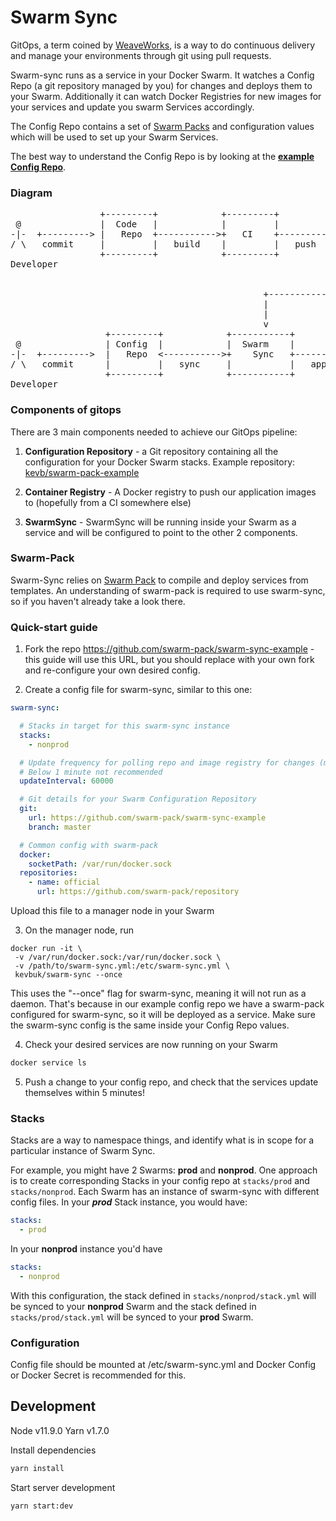 # Swarm Sync

GitOps, a term coined by [WeaveWorks](https://www.weave.works/blog/gitops-operations-by-pull-request), is a way to do continuous delivery and manage your environments through git using pull requests.

Swarm-sync runs as a service in your Docker Swarm. It watches a Config Repo (a git repository managed by you) for changes and deploys them to your Swarm. Additionally it can watch Docker Registries for new images for your services and update you swarm Services accordingly.

The Config Repo contains a set of [Swarm Packs](https://github.com/swarm-pack/swarm-pack) and configuration values which will be used to set up your Swarm Services.

The best way to understand the Config Repo is by looking at the [**example Config Repo**](https://github.com/swarm-pack/swarm-sync-example).

### Diagram

<pre>
                 +---------+            +---------+            +-----------+
 @               |  Code   |            |         |            | Container |
-|-  +---------> |   Repo  +----------->+   CI    +----------->+  Registry |
/ \   commit     |         |   build    |         |   push     |           |
                 +---------+            +---------+            +-----------+
Developer                                                            |
                                                                     |
                                                                     |
                                                +--------------------+
                                                |
                                                |
                                                v
                  +---------+            +-----------+           +-----------+
 @                | Config  |            |  Swarm    |           |  Docker   |
-|-  +--------->  |   Repo  <----------->+    Sync   +----------->    Swarm  |
/ \   commit      |         |   sync     |           |   apply   |           |
                  +---------+            +-----------+           +-----------+              
Developer
</pre>


### Components of gitops

There are 3 main components needed to achieve our GitOps pipeline:

1. **Configuration Repository** - a Git repository containing all the configuration for your Docker Swarm stacks. Example repository: [kevb/swarm-pack-example](https://github.com/kevb/swarm-sync-example)

2. **Container Registry** - A Docker registry to push our application images to (hopefully from a CI somewhere else)

3. **SwarmSync** - SwarmSync will be running inside your Swarm as a service and will be configured to point to the other 2 components.

### Swarm-Pack

Swarm-Sync relies on [Swarm Pack](https://github.com/swarm-pack/swarm-pack) to compile and deploy services from templates. An understanding of swarm-pack is required to use swarm-sync, so if you haven't already take a look there.

### Quick-start guide

1. Fork the repo https://github.com/swarm-pack/swarm-sync-example - this guide will use this URL, but you should replace with your own fork and re-configure your own desired config.

2. Create a config file for swarm-sync, similar to this one:

```yaml
swarm-sync:

  # Stacks in target for this swarm-sync instance
  stacks:
    - nonprod

  # Update frequency for polling repo and image registry for changes (ms)
  # Below 1 minute not recommended
  updateInterval: 60000

  # Git details for your Swarm Configuration Repository
  git:
    url: https://github.com/swarm-pack/swarm-sync-example
    branch: master

  # Common config with swarm-pack
  docker:
    socketPath: /var/run/docker.sock
  repositories:
    - name: official
      url: https://github.com/swarm-pack/repository
```

Upload this file to a manager node in your Swarm

3. On the manager node, run

```
docker run -it \
 -v /var/run/docker.sock:/var/run/docker.sock \
 -v /path/to/swarm-sync.yml:/etc/swarm-sync.yml \
 kevbuk/swarm-sync --once
```

This uses the "--once" flag for swarm-sync, meaning it will not run as a daemon. That's because in our example config repo we have a swarm-pack configured for swarm-sync, so it will be deployed as a service. Make sure the swarm-sync config is the same inside your Config Repo values.

4. Check your desired services are now running on your Swarm

```bash
docker service ls
```

5. Push a change to your config repo, and check that the services update themselves within 5 minutes!

### Stacks

Stacks are a way to namespace things, and identify what is in scope for a particular instance of Swarm Sync.

For example, you might have 2 Swarms: **prod** and **nonprod**. One approach is to create corresponding Stacks in your config repo at `stacks/prod` and `stacks/nonprod`. Each Swarm has an instance of swarm-sync with different config files. In your ***prod*** Stack instance, you would have:
```yaml
stacks:
  - prod
```

In your **nonprod** instance you'd have
```yaml
stacks:
  - nonprod
```

With this configuration, the stack defined in `stacks/nonprod/stack.yml` will be synced to your **nonprod** Swarm and the stack defined in `stacks/prod/stack.yml` will be synced to your **prod** Swarm.

### Configuration

Config file should be mounted at /etc/swarm-sync.yml and Docker Config or Docker Secret is recommended for this.

## Development

Node v11.9.0
Yarn v1.7.0

Install dependencies

```bash
yarn install
```

Start server development

```bash
yarn start:dev
```
